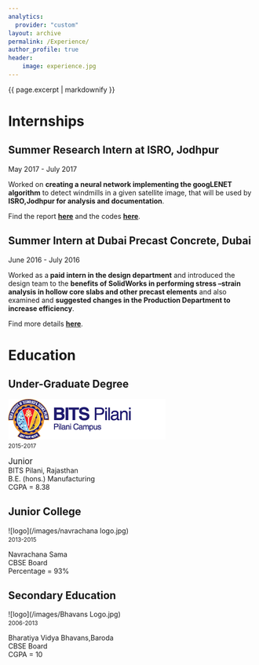 ```yaml
---
analytics:
  provider: "custom"
layout: archive
permalink: /Experience/
author_profile: true
header:
    image: experience.jpg
---
```


{{ page.excerpt | markdownify }}



# Internships

## Summer Research Intern at ISRO, Jodhpur
<medium>May 2017 - July 2017</medium>
<p>Worked on <b>creating a neural network implementing the googLENET algorithm</b> to detect windmills in a given satellite image, that will be used by <b>ISRO,Jodhpur for analysis and documentation</b>.</p>
<p>Find the report <a href="/PS1Report.pdf"><b>here</b></a> and the codes <a href="/Codes"><b>here</b></a>.</p>

## Summer Intern at Dubai Precast Concrete, Dubai 
<medium> June 2016 - July 2016</medium>
<p>Worked as a<b> paid intern in the design department</b> and introduced the design team to the <b>benefits of SolidWorks in performing stress –strain analysis in hollow core slabs and other precast elements</b> and also examined and <b>suggested changes in the Production Department to increase efficiency</b>.</p>  
<p>Find more details <a href="/FinalReport.pdf"><b>here</b></a>.</p>

# Education

## Under-Graduate Degree             
![logo](/images/BITSPilani_logo.png)
<br>
<small>2015-2017</small>
<p><big>Junior</big><br>
   BITS Pilani, Rajasthan<br>
   B.E. (hons.) Manufacturing<br>
   CGPA = 8.38<br>
</p>

## Junior College
![logo](/images/navrachana logo.jpg)
<br>
<small>2013-2015</small>
<p>Navrachana Sama<br>
   CBSE Board<br>
   Percentage = 93%<br>
</p>

## Secondary Education
![logo](/images/Bhavans Logo.jpg)
<br>
<small>2006-2013</small>
<p>Bharatiya Vidya Bhavans,Baroda<br>
   CBSE Board<br>
   CGPA = 10 <br>
</p>
